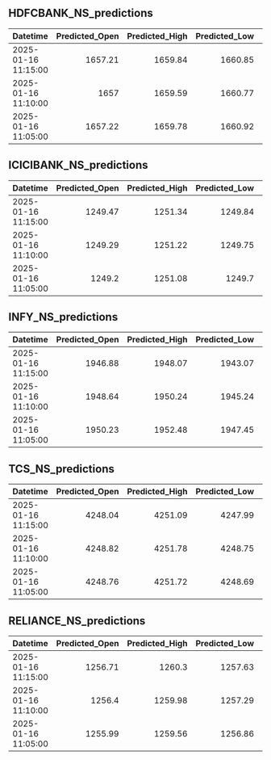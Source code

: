 ## HDFCBANK_NS_predictions
| Datetime            |   Predicted_Open |   Predicted_High |   Predicted_Low |   Predicted_Close |   Predicted_Volume |
|:--------------------|-----------------:|-----------------:|----------------:|------------------:|-------------------:|
| 2025-01-16 11:15:00 |          1657.21 |          1659.84 |         1660.85 |           1660.67 |             177636 |
| 2025-01-16 11:10:00 |          1657    |          1659.59 |         1660.77 |           1660.64 |             166168 |
| 2025-01-16 11:05:00 |          1657.22 |          1659.78 |         1660.92 |           1660.92 |             151153 |

## ICICIBANK_NS_predictions
| Datetime            |   Predicted_Open |   Predicted_High |   Predicted_Low |   Predicted_Close |   Predicted_Volume |
|:--------------------|-----------------:|-----------------:|----------------:|------------------:|-------------------:|
| 2025-01-16 11:15:00 |          1249.47 |          1251.34 |         1249.84 |           1251.45 |            62286.7 |
| 2025-01-16 11:10:00 |          1249.29 |          1251.22 |         1249.75 |           1251.33 |            59762.1 |
| 2025-01-16 11:05:00 |          1249.2  |          1251.08 |         1249.7  |           1251.27 |            56864.5 |

## INFY_NS_predictions
| Datetime            |   Predicted_Open |   Predicted_High |   Predicted_Low |   Predicted_Close |   Predicted_Volume |
|:--------------------|-----------------:|-----------------:|----------------:|------------------:|-------------------:|
| 2025-01-16 11:15:00 |          1946.88 |          1948.07 |         1943.07 |           1945.36 |            56612.9 |
| 2025-01-16 11:10:00 |          1948.64 |          1950.24 |         1945.24 |           1947.65 |            59046.4 |
| 2025-01-16 11:05:00 |          1950.23 |          1952.48 |         1947.45 |           1950.06 |            61194.4 |

## TCS_NS_predictions
| Datetime            |   Predicted_Open |   Predicted_High |   Predicted_Low |   Predicted_Close |   Predicted_Volume |
|:--------------------|-----------------:|-----------------:|----------------:|------------------:|-------------------:|
| 2025-01-16 11:15:00 |          4248.04 |          4251.09 |         4247.99 |           4249    |            23697.5 |
| 2025-01-16 11:10:00 |          4248.82 |          4251.78 |         4248.75 |           4249.66 |            24072   |
| 2025-01-16 11:05:00 |          4248.76 |          4251.72 |         4248.69 |           4249.57 |            24138   |

## RELIANCE_NS_predictions
| Datetime            |   Predicted_Open |   Predicted_High |   Predicted_Low |   Predicted_Close |   Predicted_Volume |
|:--------------------|-----------------:|-----------------:|----------------:|------------------:|-------------------:|
| 2025-01-16 11:15:00 |          1256.71 |          1260.3  |         1257.63 |           1258    |             118227 |
| 2025-01-16 11:10:00 |          1256.4  |          1259.98 |         1257.29 |           1257.68 |             117645 |
| 2025-01-16 11:05:00 |          1255.99 |          1259.56 |         1256.86 |           1257.24 |             116496 |

